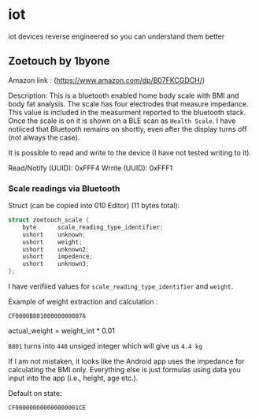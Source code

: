 # iot
iot devices reverse engineered so you can understand them better

## Zoetouch by 1byone
Amazon link : (https://www.amazon.com/dp/B07FKCGDCH/)

Description: This is a bluetooth enabled home body scale with BMI and body fat analysis. The scale has four electrodes that measure impedance. This value is included in the measurment reported to the bluetooth stack. Once the scale is on it is shown on a BLE scan as ```Health Scale```. I have notiiced that Bluetooth remains on shortly, even after the display turns off (not always the case). 

It is possible to read and write to the device (I have not tested writing to it).

Read/Notify (UUID): 0xFFF4 
Wrrite (UUID): 0xFFF1 

### Scale readings via Bluetooth
Struct (can be copied into 010 Editor) (11 bytes total):
```c
struct zoetouch_scale {  
    byte      scale_reading_type_identifier;
    ushort    unknown;
    ushort    weight;
    ushort    unknown2;
    ushort    impedence;
    ushort    unknown3;
};
```
I have verifiied values for ```scale_reading_type_identifier``` and ```weight```. 

Example of weight extraction and calculation :

```CF0000B801000000000076```

actual_weight = weight_int * 0.01

```B801``` turns into ```440``` unsiged integer which will give us ```4.4 kg```

If I am not mistaken, it looks like the Android app uses the impedance for calculating the BMI only. Everything else is just formulas using data you input into the app (i.e., height, age etc.).

Default on state:

```CF000000000000000001CE```

